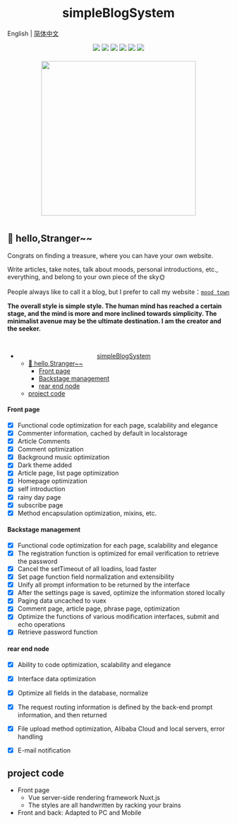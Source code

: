 

# <div align="center">simpleBlogSystem</div>

English | [简体中文](./README.zh-CN.md) 

<div align="center">
    <img src="https://img.shields.io/badge/Nuxt-v2.0.0-brightgreen">
    <img src="https://img.shields.io/badge/@vue/cli-v4.3.1-brightgreen">
    <img src="https://img.shields.io/badge/vuex-v3.4.0-brightgreen">
    <img src="https://img.shields.io/badge/ElementUI-v2.13.0-brightgreen">
    <img src="https://img.shields.io/badge/Node-v12.16.1-brightgreen">
    <img src="https://img.shields.io/badge/MongDB-v4.2.4-brightgreen">
</div>

<div align="center">
    <img src="https://image.raindays.cn/image/github/mood.png" width="350px" style="margin:20px 0 10px">
</div>

## 🎃 hello,Stranger~~

Congrats on finding a treasure, where you can have your own website.

Write articles, take notes, talk about moods, personal introductions, etc., everything, and belong to your own piece of the sky🌞

People always like to call it a blog, but I prefer to call my website：[`mood town`](https://www.wangmiaozero.cn)

**The overall style is simple style. The human mind has reached a certain stage, and the mind is more and more inclined towards simplicity. The minimalist avenue may be the ultimate destination. I am the creator and the seeker.**

<br>

- [<div align="center">simpleBlogSystem</div>](#div-aligncentersimpleblogsystemdiv)
  - [🎃 hello,Stranger~~](#-hellostranger)
      - [Front page](#front-page)
      - [Backstage management](#backstage-management)
      - [rear end node](#rear-end-node)
  - [project code](#project-code)


#### Front page

- [x] Functional code optimization for each page, scalability and elegance
- [x] Commenter information, cached by default in localstorage
- [x] Article Comments
- [x] Comment optimization
- [x] Background music optimization
- [x] Dark theme added
- [x] Article page, list page optimization
- [x] Homepage optimization
- [x] self introduction
- [x] rainy day page
- [x] subscribe page
- [x] Method encapsulation optimization, mixins, etc.

#### Backstage management

- [x] Functional code optimization for each page, scalability and elegance
- [x] The registration function is optimized for email verification to retrieve the password
- [x] Cancel the setTimeout of all loadins, load faster
- [x] Set page function field normalization and extensibility
- [x] Unify all prompt information to be returned by the interface
- [x] After the settings page is saved, optimize the information stored locally
- [x] Paging data uncached to vuex
- [x] Comment page, article page, phrase page, optimization
- [x] Optimize the functions of various modification interfaces, submit and echo operations
- [x] Retrieve password function

#### rear end node

- [x] Ability to code optimization, scalability and elegance
- [x] Interface data optimization
- [x] Optimize all fields in the database, normalize
- [x] The request routing information is defined by the back-end prompt information, and then returned
- [x] File upload method optimization, Alibaba Cloud and local servers, error handling
- [x] E-mail notification


## project code

- Front page
  - Vue server-side rendering framework Nuxt.js
  - The styles are all handwritten by racking your brains
- Front and back: Adapted to PC and Mobile
